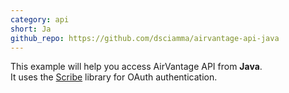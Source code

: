 ```yaml
---
category: api
short: Ja
github_repo: https://github.com/dsciamma/airvantage-api-java
---
```

This example will help you access AirVantage API from __Java__.<br>
It uses the [Scribe](https://github.com/fernandezpablo85/scribe-java) library for OAuth authentication.